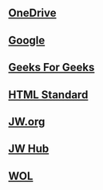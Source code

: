 ##  [OneDrive](https://onedrive.live.com)
##  [Google](https://google.com)
##  [Geeks For Geeks](geeksforgeeks.html)
##  [HTML Standard](https://html.spec.whatwg.org/multipage/)
##  [JW.org](https://jw.org)
##  [JW Hub](https://hub.jw.org)
##  [WOL](https://wol.jw.org)
